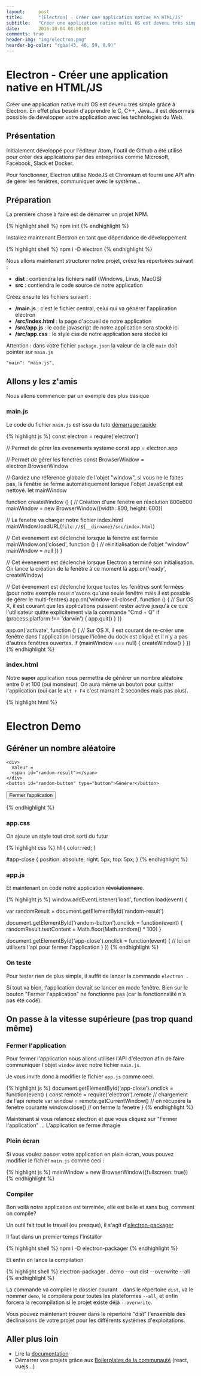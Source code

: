 ```yaml
---
layout:     post
title:      "[Electron] - Créer une application native en HTML/JS"
subtitle:   "Créer une application native multi OS est devenu très simple grâce à Electron. En effet plus besoin d'apprendre le C, C++, Java... il est désormais possible de développer votre application avec les technologies du Web."
date:       2016-10-04 08:00:00
comments: true
header-img: "img/electron.png"
hearder-bg-color: "rgba(43, 46, 59, 0.9)"
---
```


# Electron - Créer une application native en HTML/JS

Créer une application native multi OS est devenu très simple grâce à Electron. En effet plus besoin d'apprendre le C, C++, Java... il est désormais possible de développer votre application avec les technologies du Web.

## Présentation

Initialement développé pour l'éditeur Atom, l'outil de Github a été utilisé pour créer des applications par des entreprises comme Microsoft, Facebook, Slack et Docker.

Pour fonctionner, Electron utilise NodeJS et Chromium et fourni une API afin de gérer les fenêtres, communiquer avec le système...

## Préparation

La première chose à faire est de démarrer un projet NPM.

{% highlight shell %}
npm init
{% endhighlight %}

Installez maintenant Electron en tant que dépendance de développement

{% highlight shell %}
npm i -D electron
{% endhighlight %}

Nous allons maintenant structurer notre projet, créez les répertoires suivant :

- **dist** : contiendra les fichiers natif (Windows, Linus, MacOS)
- **src** : contiendra le code source de notre application

Créez ensuite les fichiers suivant :

- **/main.js** : c'est le fichier central, celui qui va générer l'application electron
- **/src/index.html** : la page d'accueil de notre application
- **/src/app.js** : le code javascript de notre application sera stocké ici
- **/src/app.css** : le style css de notre application sera stocké ici

Attention : dans votre fichier `package.json` la valeur de la clé `main` doit pointer sur `main.js`

```
"main": "main.js",
```

## Allons y les z'amis

Nous allons commencer par un exemple des plus basique

### main.js

Le code du fichier `main.js` est issu du tuto [démarrage rapide](https://github.com/electron/electron-quick-start)

{% highlight js %}
const electron = require('electron')

// Permet de gérer les evenements système
const app = electron.app

// Permet de gérer les fenetres
const BrowserWindow = electron.BrowserWindow

// Gardez une référence globale de l'objet "window", si vous ne le faites pas, la fenêtre se ferme automatiquement lorsque l'objet JavaScript est nettoyé.
let mainWindow

function createWindow () {
  // Création d'une fenetre en résolution 800x600
  mainWindow = new BrowserWindow({width: 800, height: 600})

  // La fenetre va charger notre fichier index.html
  mainWindow.loadURL(`file://${__dirname}/src/index.html`)

  // Cet evenement est déclenché lorsque la fenetre est fermée
  mainWindow.on('closed', function () {
    // réinitialisation de l'objet "window"
    mainWindow = null
  })
}

// Cet évenement est déclenché lorsque Electron a terminé son initialisation. On lance la création de la fenêtre à ce moment là
app.on('ready', createWindow)

// Cet évenement est déclenché lorque toutes les fenêtres sont fermées (pour notre exemple nous n'avons qu'une seule fenêtre mais il est possble de gérer le multi-fentres)
app.on('window-all-closed', function () {
  // Sur OS X, il est courant que les applications puissent rester active jusqu'à ce que l'utilisateur quitte explicitement via la commande "Cmd + Q"
  if (process.platform !== 'darwin') {
    app.quit()
  }
})

app.on('activate', function () {
  // Sur OS X, il est courant de re-créer une fenêtre dans l'application lorsque l'icône du dock est cliqué et il n'y a pas d'autres fenêtres ouvertes.
  if (mainWindow === null) {
    createWindow()
  }
})
{% endhighlight %}

### index.html

Notre ~~super~~ application nous permettra de générer un nombre aléatoire entre 0 et 100 (oui monsieur). On aura même un bouton pour quitter l'application (oui car le `alt + F4` c'est marrant 2 secondes mais pas plus).

{% highlight html %}
<!doctype html>
<html lang="fr">
<head>
  <meta charset="utf-8">
  <title>Electron Demo</title>
  <link rel="stylesheet" href="app.css">
</head>

<body>
  <h1>Electron Demo</h1>

  <section>
    <h1>Géréner un nombre aléatoire</h1>

    <div>
      Valeur =
      <span id="random-result"></span>
    </div>
    <button id="random-button" type="button">Générer</button>
  </section>

  <button id="app-close" type="button">Fermer l'application</button>

  <script src="app.js"></script>
</body>
</html>
{% endhighlight %}

### app.css

On ajoute un style tout droit sorti du futur

{% highlight css %}
h1 {
  color: red;
}

#app-close {
  position: absolute;
  right: 5px;
  top: 5px;
}
{% endhighlight %}

### app.js

Et maintenant on code notre application ~~révolutionnaire~~.

{% highlight js %}
window.addEventListener('load', function load(event) {

  var randomResult = document.getElementById('random-result')

  document.getElementById('random-button').onclick = function(event) {
    randomResult.textContent = Math.floor(Math.random() * 100)
  }

  document.getElementById('app-close').onclick = function(event) {
    // Ici on utilisera l'api pour fermer l'application
  }
})
{% endhighlight %}

### On teste

Pour tester rien de plus simple, il suffit de lancer la commande `electron .`

Si tout va bien, l'application devrait se lancer en mode fenêtre. Bien sur le bouton "Fermer l'application" ne fonctionne pas (car la fonctionnalité n'a pas été codé).

## On passe à la vitesse supérieure (pas trop quand même)

### Fermer l'application

Pour fermer l'application nous allons utiliser l'API d'electron afin de faire communiquer l'objet `window` avec notre fichier `main.js`.

Je vous invite donc à modifier le fichier `app.js` comme ceci.

{% highlight js %}
document.getElementById('app-close').onclick = function(event) {
  const remote = require('electron').remote // chargement de l'api remote
  var window = remote.getCurrentWindow() // on récupère la fenetre courante
  window.close() // on ferme la fenetre
 }
{% endhighlight %}

Maintenant si vous relancez electron et que vous cliquez sur "Fermer l'application" ... L'application se ferme #magie

### Plein écran

Si vous voulez passer votre application en plein écran, vous pouvez modifier le fichier `main.js` comme ceci :

{% highlight js %}
mainWindow = new BrowserWindow({fullscreen: true})
{% endhighlight %}

### Compiler

Bon voilà notre application est terminée, elle est belle et sans bug, comment on compile?

Un outil fait tout le travail (ou presque), il s'agit d'[electron-packager](https://github.com/electron-userland/electron-packager)

Il faut dans un premier temps l'installer

{% highlight shell %}
npm i -D electron-packager
{% endhighlight %}

Et enfin on lance la compilation

{% highlight shell %}
electron-packager . demo --out dist --overwrite --all
{% endhighlight %}

La commande va compiler le dossier courant `.` dans le répertoire `dist`, va le nommer `demo`, le compilera pour toutes les plateformes `--all`, et enfin forcera la recompilation si le projet existe déjà `--overwrite`.

Vous pouvez maintenant trouver dans le répertoire "dist" l'ensemble des déclinaisons de votre projet pour les différents systèmes d'exploitations.

## Aller plus loin

- Lire la [documentation](http://electron.atom.io/docs/)
- Démarrer vos projets grâce aux [Boilerplates de la communauté](http://electron.atom.io/community/#boilerplates) (react, vuejs...)